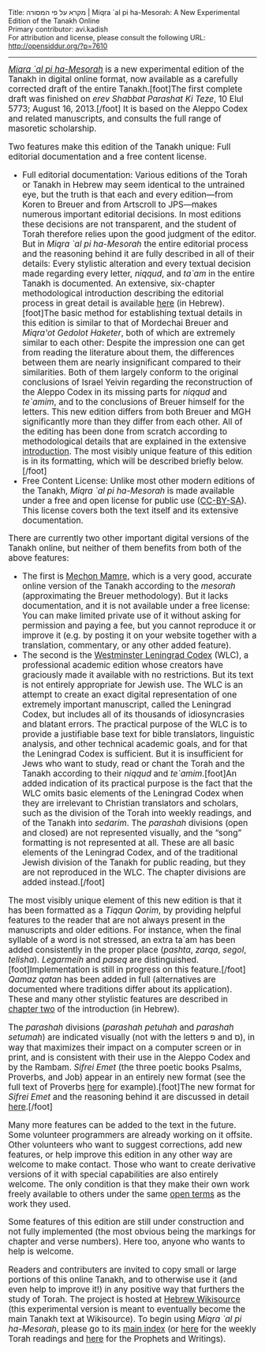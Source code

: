 <html>
<head></head>
<body>
Title: מקרא על פי המסורה | Miqra `al pi ha-Mesorah: A New Experimental Edition of the Tanakh Online<br />
Primary contributor: avi.kadish<br />
For attribution and license, please consult the following URL: <a href="http://opensiddur.org/?p=7610">http://opensiddur.org/?p=7610</a>
<p />
<hr />

<div class="english" style="font-size: 1.2em;">
<em><a href="https://docs.google.com/spreadsheets/d/1mkQyj6by1AtBUabpbaxaZq9Z2X3pX8ZpwG91ZCSOEYs/edit#gid=920165745">Miqra `al pi ha-Mesorah</a></em> is a new experimental edition of the Tanakh in digital online format, now available as a carefully corrected draft of the entire Tanakh.[foot]The first complete draft was finished on <em>erev Shabbat Parashat Ki Teze</em>, 10 Elul 5773; August 16, 2013.[/foot] It is based on the Aleppo Codex and related manuscripts, and consults the full range of masoretic scholarship.

Two features make this edition of the Tanakh unique: Full editorial documentation and a free content license.

<ul>
    <li>Full editorial documentation: Various editions of the Torah or Tanakh in Hebrew may seem identical to the untrained eye, but the truth is that each and every edition—from Koren to Breuer and from Artscroll to JPS—makes numerous important editorial decisions. In most editions these decisions are not transparent, and the student of Torah therefore relies upon the good judgment of the editor. But in <em>Miqra `al pi ha-Mesorah</em> the entire editorial process and the reasoning behind it are fully described in all of their details: Every stylistic alteration and every textual decision made regarding every letter, <em>niqqud</em>, and <em>ta`am</em> in the entire Tanakh is documented. An extensive, six-chapter methodological introduction describing the editorial process in great detail is available <a href="http://he.wikisource.org/wiki/משתמש:Dovi/מקרא_על_פי_המסורה/מידע_על_מהדורה_זו">here</a> (in Hebrew).[foot]The basic method for establishing textual details in this edition is similar to that of Mordechai Breuer and <em>Miqra'ot Gedolot Haketer</em>, both of which are extremely similar to each other: Despite the impression one can get from reading the literature about them, the differences between them are nearly insignificant compared to their similarities. Both of them largely conform to the original conclusions of Israel Yeivin regarding the reconstruction of the Aleppo Codex in its missing parts for <em>niqqud</em> and <em>te`amim</em>, and to the conclusions of Breuer himself for the letters. This new edition differs from both Breuer and MGH significantly more than they differ from each other. All of the editing has been done from scratch according to methodological details that are explained in the extensive <a href="http://he.wikisource.org/wiki/משתמש:Dovi/מקרא_על_פי_המסורה/מידע_על_מהדורה_זו">introduction</a>. The most visibly unique feature of this edition is in its formatting, which will be described briefly below.[/foot]</li>
    <li>
Free Content License: Unlike most other modern editions of the Tanakh, <em>Miqra `al pi ha-Mesorah</em> is made available under a free and open license for public use (<a href="http://creativecommons.org/licenses/by-sa/3.0/">CC-BY-SA</a>). This license covers both the text itself and its extensive documentation.</li>
</ul>

There are currently two other important digital versions of the Tanakh online, but neither of them benefits from both of the above features:

<ul>
    <li>The first is <a href="http://www.mechon-mamre.org/c/ct/c0.htm">Mechon Mamre</a>, which is a very good, accurate online version of the Tanakh according to the <em>mesorah</em> (approximating the Breuer methodology). But it lacks documentation, and it is not available under a free license: You can make limited private use of it without asking for permission and paying a fee, but you cannot reproduce it or improve it (e.g. by posting it on your website together with a translation, commentary, or any other added feature).</li>
    <li>
The second is the <a href="http://tanach.us/Tanach.xml">Westminster Leningrad Codex</a> (WLC), a professional academic edition whose creators have graciously made it available with no restrictions. But its text is not entirely appropriate for Jewish use. The WLC is an attempt to create an exact digital representation of one extremely important manuscript, called the Leningrad Codex, but includes all of its thousands of idiosyncrasies and blatant errors. The practical purpose of the WLC is to provide a justifiable base text for bible translators, linguistic analysis, and other technical academic goals, and for that the Leningrad Codex is sufficient. But it is insufficient for Jews who want to study, read or chant the Torah and the Tanakh according to their <em>niqqud</em> and <em>te`amim</em>.[foot]An added indication of its practical purpose is the fact that the WLC omits basic elements of the Leningrad Codex when they are irrelevant to Christian translators and scholars, such as the division of the Torah into weekly readings, and of the Tanakh into <em>sedarim</em>. The <em>parashah</em> divisions (open and closed) are not represented visually, and the “song” formatting is not represented at all. These are all basic elements of the Leningrad Codex, and of the traditional Jewish division of the Tanakh for public reading, but they are not reproduced in the WLC. The chapter divisions are added instead.[/foot]</li>
</ul>

The most visibly unique element of this new edition is that it has been formatted as a <em>Tiqqun Qorim</em>, by providing helpful features to the reader that are not always present in the manuscripts and older editions. For instance, when the final syllable of a word is not stressed, an extra ta`am has been added consistently in the proper place (<em>pashta</em>, <em>zarqa</em>, <em>segol</em>, <em>telisha</em>). <em>Legarmeih</em> and <em>paseq</em> are distinguished.[foot]Implementation is still in progress on this feature.[/foot] <em>Qamaz qatan</em> has been added in full (alternatives are documented where traditions differ about its application). These and many other stylistic features are described in <a href="http://he.wikisource.org/wiki/משתמש:Dovi/מקרא_על_פי_המסורה/מידע_על_מהדורה_זו/פרק_ב">chapter two</a> of the introduction (in Hebrew).

The <em>parashah</em> divisions (<em>parashah petuhah</em> and <em>parashah setumah</em>) are indicated visually (not with the letters פ and ס), in way that maximizes their impact on a computer screen or in print, and is consistent with their use in the Aleppo Codex and by the Rambam. <em>Sifrei Emet</em> (the three poetic books Psalms, Proverbs, and Job) appear in an entirely new format (see the full text of Proverbs <a href="http://he.wikisource.org/wiki/משתמש:Dovi/נביאים_וכתובים_על_פי_המסורה/ספר_משלי/שלם">here</a> for example).[foot]The new format for <em>Sifrei Emet</em> and the reasoning behind it are discussed in detail <a href="http://he.wikisource.org/wiki/משתמש:Dovi/מקרא_על_פי_המסורה/מידע_על_מהדורה_זו/פרק_ב#.D7.A6.D7.95.D7.A8.D7.AA_.D7.94.D7.A9.D7.99.D7.A8_.D7.91.D7.A1.D7.A4.D7.A8.D7.99_.D7.90.D7.9E.22.D7.AA">here</a>.[/foot]

Many more features can be added to the text in the future. Some volunteer programmers are already working on it offsite. Other volunteers who want to suggest corrections, add new features, or help improve this edition in any other way are welcome to make contact. Those who want to create derivative versions of it with special capabilities are also entirely welcome. The only condition is that they make their own work freely available to others under the same <a href="http://creativecommons.org/licenses/by-sa/3.0/">open terms</a> as the work they used.

Some features of this edition are still under construction and not fully implemented (the most obvious being the markings for chapter and verse numbers). Here too, anyone who wants to help is welcome.

Readers and contributers are invited to copy small or large portions of this online Tanakh, and to otherwise use it (and even help to improve it!) in any positive way that furthers the study of Torah. The project is hosted at <a href="http://he.wikisource.org/wiki/עמוד_ראשי">Hebrew Wikisource</a> (this experimental version is meant to eventually become the main Tanakh text at Wikisource). To begin using <em>Miqra `al pi ha-Mesorah</em>, please go to its <a href="http://he.wikisource.org/wiki/משתמש:Dovi/מקרא_על_פי_המסורה">main index</a> (or <a href="http://he.wikisource.org/wiki/משתמש:Dovi/תורה_על_פי_המסורה">here</a> for the weekly Torah readings and <a href="http://he.wikisource.org/wiki/משתמש:Dovi/נביאים_וכתובים_על_פי_המסורה">here</a> for the Prophets and Writings).
</div>
</body>
</html>